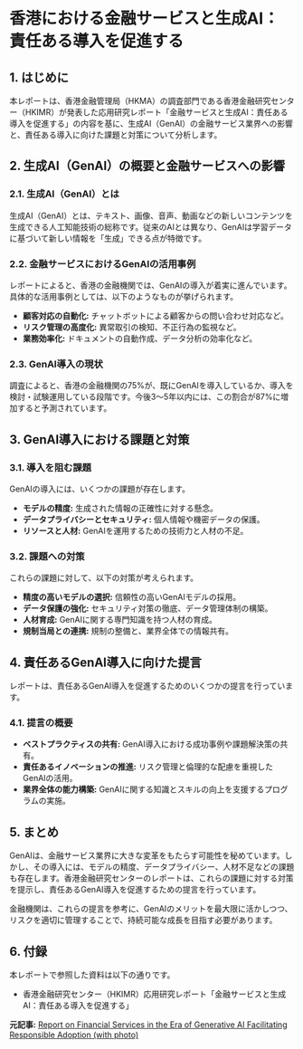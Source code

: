 # 香港における金融サービスと生成AI：責任ある導入を促進する

## 1. はじめに

本レポートは、香港金融管理局（HKMA）の調査部門である香港金融研究センター（HKIMR）が発表した応用研究レポート「金融サービスと生成AI：責任ある導入を促進する」の内容を基に、生成AI（GenAI）の金融サービス業界への影響と、責任ある導入に向けた課題と対策について分析します。

## 2. 生成AI（GenAI）の概要と金融サービスへの影響

### 2.1. 生成AI（GenAI）とは

生成AI（GenAI）とは、テキスト、画像、音声、動画などの新しいコンテンツを生成できる人工知能技術の総称です。従来のAIとは異なり、GenAIは学習データに基づいて新しい情報を「生成」できる点が特徴です。

### 2.2. 金融サービスにおけるGenAIの活用事例

レポートによると、香港の金融機関では、GenAIの導入が着実に進んでいます。具体的な活用事例としては、以下のようなものが挙げられます。

* **顧客対応の自動化:** チャットボットによる顧客からの問い合わせ対応など。
* **リスク管理の高度化:** 異常取引の検知、不正行為の監視など。
* **業務効率化:** ドキュメントの自動作成、データ分析の効率化など。

### 2.3. GenAI導入の現状

調査によると、香港の金融機関の75%が、既にGenAIを導入しているか、導入を検討・試験運用している段階です。今後3～5年以内には、この割合が87%に増加すると予測されています。

## 3. GenAI導入における課題と対策

### 3.1. 導入を阻む課題

GenAIの導入には、いくつかの課題が存在します。

* **モデルの精度:** 生成された情報の正確性に対する懸念。
* **データプライバシーとセキュリティ:** 個人情報や機密データの保護。
* **リソースと人材:** GenAIを運用するための技術力と人材の不足。

### 3.2. 課題への対策

これらの課題に対して、以下の対策が考えられます。

* **精度の高いモデルの選択:** 信頼性の高いGenAIモデルの採用。
* **データ保護の強化:** セキュリティ対策の徹底、データ管理体制の構築。
* **人材育成:** GenAIに関する専門知識を持つ人材の育成。
* **規制当局との連携:** 規制の整備と、業界全体での情報共有。

## 4. 責任あるGenAI導入に向けた提言

レポートは、責任あるGenAI導入を促進するためのいくつかの提言を行っています。

### 4.1. 提言の概要

* **ベストプラクティスの共有:** GenAI導入における成功事例や課題解決策の共有。
* **責任あるイノベーションの推進:** リスク管理と倫理的な配慮を重視したGenAIの活用。
* **業界全体の能力構築:** GenAIに関する知識とスキルの向上を支援するプログラムの実施。

## 5. まとめ

GenAIは、金融サービス業界に大きな変革をもたらす可能性を秘めています。しかし、その導入には、モデルの精度、データプライバシー、人材不足などの課題も存在します。香港金融研究センターのレポートは、これらの課題に対する対策を提示し、責任あるGenAI導入を促進するための提言を行っています。

金融機関は、これらの提言を参考に、GenAIのメリットを最大限に活かしつつ、リスクを適切に管理することで、持続可能な成長を目指す必要があります。

## 6. 付録

本レポートで参照した資料は以下の通りです。

* 香港金融研究センター（HKIMR）応用研究レポート「金融サービスと生成AI：責任ある導入を促進する」


**元記事:** [Report on Financial Services in the Era of Generative AI Facilitating Responsible Adoption (with photo)](https://www.info.gov.hk/gia/general/202504/09/P2025040900279.htm)